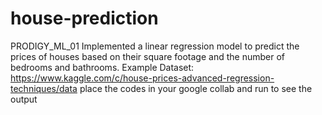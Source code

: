 # house-prediction
PRODIGY_ML_01
Implemented a linear regression model to predict the prices of houses based on their square footage and the number of bedrooms and bathrooms. Example Dataset: https://www.kaggle.com/c/house-prices-advanced-regression-techniques/data place the codes in your google collab and run to see the output
